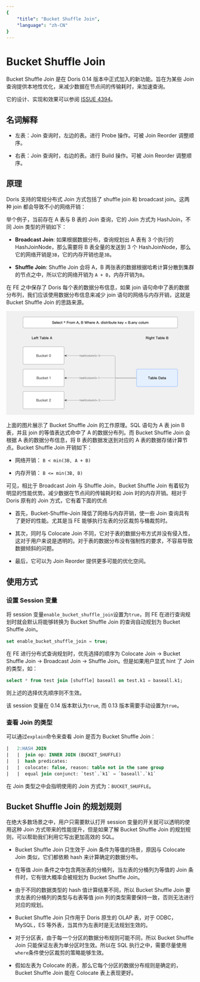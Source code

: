 ```yaml
---
{
    "title": "Bucket Shuffle Join",
    "language": "zh-CN"
}
---
```


# Bucket Shuffle Join

Bucket Shuffle Join 是在 Doris 0.14 版本中正式加入的新功能。旨在为某些 Join 查询提供本地性优化，来减少数据在节点间的传输耗时，来加速查询。

它的设计、实现和效果可以参阅 [ISSUE 4394](https://github.com/apache/doris/issues/4394)。

## 名词解释

- 左表：Join 查询时，左边的表。进行 Probe 操作。可被 Join Reorder 调整顺序。

- 右表：Join 查询时，右边的表。进行 Build 操作。可被 Join Reorder 调整顺序。

## 原理

Doris 支持的常规分布式 Join 方式包括了 shuffle join 和 broadcast join。这两种 join 都会导致不小的网络开销：

举个例子，当前存在 A 表与 B 表的 Join 查询，它的 Join 方式为 HashJoin，不同 Join 类型的开销如下：

- **Broadcast Join**: 如果根据数据分布，查询规划出 A 表有 3 个执行的 HashJoinNode，那么需要将 B 表全量的发送到 3 个 HashJoinNode，那么它的网络开销是`3B`，它的内存开销也是`3B`。

- **Shuffle Join**: Shuffle Join 会将 A，B 两张表的数据根据哈希计算分散到集群的节点之中，所以它的网络开销为 `A + B`，内存开销为`B`。

在 FE 之中保存了 Doris 每个表的数据分布信息，如果 join 语句命中了表的数据分布列，我们应该使用数据分布信息来减少 join 语句的网络与内存开销，这就是 Bucket Shuffle Join 的思路来源。

![Shuffle Join.png](/images/bucket_shuffle_join.png)

上面的图片展示了 Bucket Shuffle Join 的工作原理。SQL 语句为 A 表 join B 表，并且 join 的等值表达式命中了 A 的数据分布列。而 Bucket Shuffle Join 会根据 A 表的数据分布信息，将 B 表的数据发送到对应的 A 表的数据存储计算节点。Bucket Shuffle Join 开销如下：

- 网络开销： `B < min(3B, A + B)`

- 内存开销： `B <= min(3B, B)`

可见，相比于 Broadcast Join 与 Shuffle Join，Bucket Shuffle Join 有着较为明显的性能优势。减少数据在节点间的传输耗时和 Join 时的内存开销。相对于 Doris 原有的 Join 方式，它有着下面的优点

- 首先，Bucket-Shuffle-Join 降低了网络与内存开销，使一些 Join 查询具有了更好的性能。尤其是当 FE 能够执行左表的分区裁剪与桶裁剪时。

- 其次，同时与 Colocate Join 不同，它对于表的数据分布方式并没有侵入性，这对于用户来说是透明的。对于表的数据分布没有强制性的要求，不容易导致数据倾斜的问题。

- 最后，它可以为 Join Reorder 提供更多可能的优化空间。

## 使用方式

### 设置 Session 变量

将 session 变量`enable_bucket_shuffle_join`设置为`true`，则 FE 在进行查询规划时就会默认将能够转换为 Bucket Shuffle Join 的查询自动规划为 Bucket Shuffle Join。

```sql
set enable_bucket_shuffle_join = true;
```

在 FE 进行分布式查询规划时，优先选择的顺序为 Colocate Join -> Bucket Shuffle Join -> Broadcast Join -> Shuffle Join。但是如果用户显式 hint 了 Join 的类型，如：

```sql
select * from test join [shuffle] baseall on test.k1 = baseall.k1;
```

则上述的选择优先顺序则不生效。

该 session 变量在 0.14 版本默认为`true`, 而 0.13 版本需要手动设置为`true`。

### 查看 Join 的类型

可以通过`explain`命令来查看 Join 是否为 Bucket Shuffle Join：

```sql
|   2:HASH JOIN                                                                                                                                                                                                                                                                                                                                                                                                                                                                                                                                                                                                                                                                                                                                                                                                                                      |
|   |  join op: INNER JOIN (BUCKET_SHUFFLE)                                                                                                                                                                                                                                                                                                                                                                                                                                                                                                                                                                                                                                                                                                                                                                                                          |
|   |  hash predicates:                                                                                                                                                                                                                                                                                                                                                                                                                                                                                                                                                                                                                                                                                                                                                                                                                              |
|   |  colocate: false, reason: table not in the same group                                                                                                                                                                                                                                                                                                                                                                                                                                                                                                                                                                                                                                                                                                                                                                                          |
|   |  equal join conjunct: `test`.`k1` = `baseall`.`k1`                                         
```

在 Join 类型之中会指明使用的 Join 方式为：`BUCKET_SHUFFLE`。

## Bucket Shuffle Join 的规划规则

在绝大多数场景之中，用户只需要默认打开 session 变量的开关就可以透明的使用这种 Join 方式带来的性能提升，但是如果了解 Bucket Shuffle Join 的规划规则，可以帮助我们利用它写出更加高效的 SQL。

- Bucket Shuffle Join 只生效于 Join 条件为等值的场景，原因与 Colocate Join 类似，它们都依赖 hash 来计算确定的数据分布。

- 在等值 Join 条件之中包含两张表的分桶列，当左表的分桶列为等值的 Join 条件时，它有很大概率会被规划为 Bucket Shuffle Join。

- 由于不同的数据类型的 hash 值计算结果不同，所以 Bucket Shuffle Join 要求左表的分桶列的类型与右表等值 join 列的类型需要保持一致，否则无法进行对应的规划。

- Bucket Shuffle Join 只作用于 Doris 原生的 OLAP 表，对于 ODBC，MySQL，ES 等外表，当其作为左表时是无法规划生效的。

- 对于分区表，由于每一个分区的数据分布规则可能不同，所以 Bucket Shuffle Join 只能保证左表为单分区时生效。所以在 SQL 执行之中，需要尽量使用`where`条件使分区裁剪的策略能够生效。

- 假如左表为 Colocate 的表，那么它每个分区的数据分布规则是确定的，Bucket Shuffle Join 能在 Colocate 表上表现更好。

